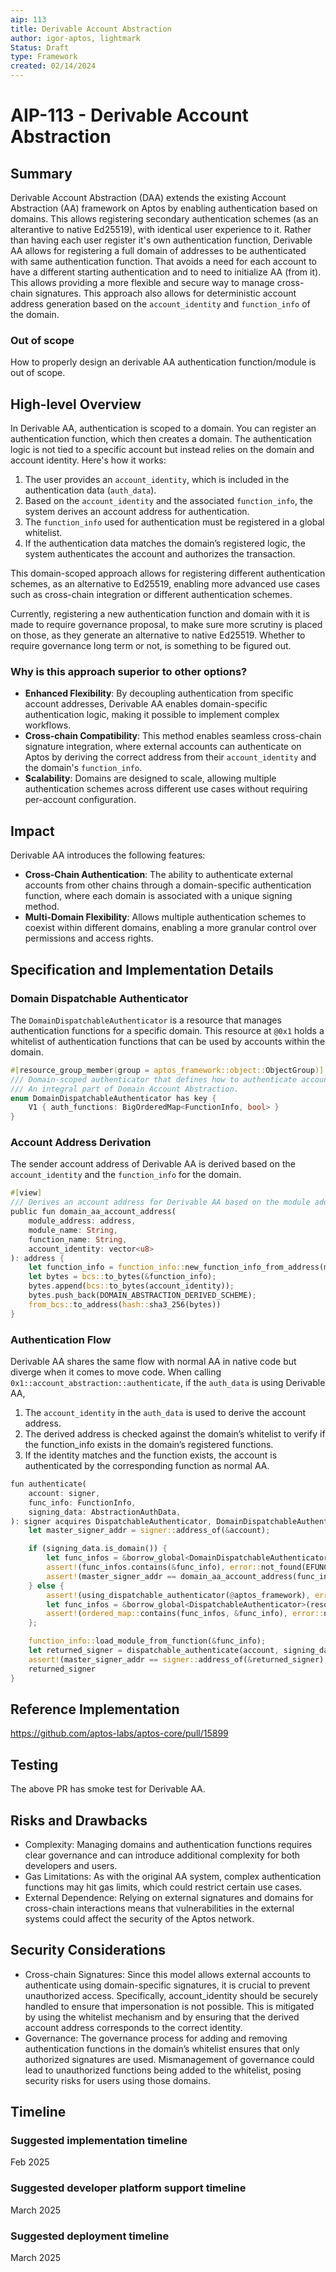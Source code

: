 ```yaml
---
aip: 113
title: Derivable Account Abstraction
author: igor-aptos, lightmark
Status: Draft
type: Framework
created: 02/14/2024
---
```


# AIP-113 - Derivable Account Abstraction

## Summary

Derivable Account Abstraction (DAA) extends the existing Account Abstraction (AA) framework on Aptos by enabling authentication based on domains.
This allows registering secondary authentication schemes (as an alterantive to native Ed25519), with identical user experience to it. Rather than having each user register it's own authentication function, Derivable AA allows for registering a full domain of addresses to be authenticated with same authentication function. That avoids a need for each account to have a different starting authentication and to need to initialize AA (from it). This allows providing a more flexible and secure way to manage cross-chain signatures. This approach also allows for deterministic account address generation based on the `account_identity` and `function_info` of the domain.

### Out of scope

How to properly design an derivable AA authentication function/module is out of scope.

## High-level Overview
In Derivable AA, authentication is scoped to a domain. You can register an authentication function, which then creates a domain. The authentication logic is not tied to a specific account but instead relies on the domain and account identity. Here's how it works:

1. The user provides an `account_identity`, which is included in the authentication data (`auth_data`).
2. Based on the `account_identity` and the associated `function_info`, the system derives an account address for authentication.
3. The `function_info` used for authentication must be registered in a global whitelist.
4. If the authentication data matches the domain’s registered logic, the system authenticates the account and authorizes the transaction.

This domain-scoped approach allows for registering different authentication schemes, as an alternative to Ed25519, enabling more advanced use cases such as cross-chain integration or different authentication schemes.

Currently, registering a new authentication function and domain with it is made to require governance proposal, to make sure more scrutiny is placed on those, as they generate an alternative to native Ed25519. Whether to require governance long term or not, is something to be figured out.

### Why is this approach superior to other options?

- **Enhanced Flexibility**: By decoupling authentication from specific account addresses, Derivable AA enables domain-specific authentication logic, making it possible to implement complex workflows.
- **Cross-chain Compatibility**: This method enables seamless cross-chain signature integration, where external accounts can authenticate on Aptos by deriving the correct address from their `account_identity` and the domain's `function_info`.
- **Scalability**: Domains are designed to scale, allowing multiple authentication schemes across different use cases without requiring per-account configuration.
 
## Impact

Derivable AA introduces the following features:

- **Cross-Chain Authentication**: The ability to authenticate external accounts from other chains through a domain-specific authentication function, where each domain is associated with a unique signing method.
- **Multi-Domain Flexibility**: Allows multiple authentication schemes to coexist within different domains, enabling a more granular control over permissions and access rights.

## Specification and Implementation Details

### Domain Dispatchable Authenticator

The `DomainDispatchableAuthenticator` is a resource that manages authentication functions for a specific domain. This resource at `@0x1` holds a whitelist of authentication functions that can be used by accounts within the domain.

```rust
#[resource_group_member(group = aptos_framework::object::ObjectGroup)]
/// Domain-scoped authenticator that defines how to authenticate accounts in the specified domain.
/// An integral part of Domain Account Abstraction.
enum DomainDispatchableAuthenticator has key {
    V1 { auth_functions: BigOrderedMap<FunctionInfo, bool> }
}
```

### Account Address Derivation
The sender account address of Derivable AA is derived based on the `account_identity` and the `function_info` for the domain.
```rust
#[view]
/// Derives an account address for Derivable AA based on the module address, function name, and account identity.
public fun domain_aa_account_address(
    module_address: address,
    module_name: String,
    function_name: String,
    account_identity: vector<u8>
): address {
    let function_info = function_info::new_function_info_from_address(module_address, module_name, function_name);
    let bytes = bcs::to_bytes(&function_info);
    bytes.append(bcs::to_bytes(account_identity));
    bytes.push_back(DOMAIN_ABSTRACTION_DERIVED_SCHEME);
    from_bcs::to_address(hash::sha3_256(bytes))
}
```


### Authentication Flow
Derivable AA shares the same flow with normal AA in native code but diverge when it comes to move code. When calling `0x1::account_abstraction::authenticate`, if the `auth_data` is using Derivable AA, 
1. The `account_identity` in the `auth_data` is used to derive the account address.
2. The derived address is checked against the domain’s whitelist to verify if the function_info exists in the domain’s registered functions.
3. If the identity matches and the function exists, the account is authenticated by the corresponding function as normal AA.
```rust
fun authenticate(
    account: signer,
    func_info: FunctionInfo,
    signing_data: AbstractionAuthData,
): signer acquires DispatchableAuthenticator, DomainDispatchableAuthenticator {
    let master_signer_addr = signer::address_of(&account);

    if (signing_data.is_domain()) {
        let func_infos = &borrow_global<DomainDispatchableAuthenticator>(@aptos_framework).auth_functions;
        assert!(func_infos.contains(&func_info), error::not_found(EFUNCTION_INFO_EXISTENCE));
        assert!(master_signer_addr == domain_aa_account_address(func_info, signing_data.account_identity()), error::invalid_state(EINCONSISTENT_SIGNER_ADDRESS));
    } else {
        assert!(using_dispatchable_authenticator(@aptos_framework), error::not_found(EDISPATCHABLE_AUTHENTICATOR_IS_NOT_USED));
        let func_infos = &borrow_global<DispatchableAuthenticator>(resource_addr(master_signer_addr)).auth_functions;
        assert!(ordered_map::contains(func_infos, &func_info), error::not_found(EFUNCTION_INFO_EXISTENCE));
    };

    function_info::load_module_from_function(&func_info);
    let returned_signer = dispatchable_authenticate(account, signing_data, &func_info);
    assert!(master_signer_addr == signer::address_of(&returned_signer), error::invalid_state(EINCONSISTENT_SIGNER_ADDRESS));
    returned_signer
}
```

## Reference Implementation
https://github.com/aptos-labs/aptos-core/pull/15899

## Testing
The above PR has smoke test for Derivable AA.

## Risks and Drawbacks

- Complexity: Managing domains and authentication functions requires clear governance and can introduce additional complexity for both developers and users.
- Gas Limitations: As with the original AA system, complex authentication functions may hit gas limits, which could restrict certain use cases.
- External Dependence: Relying on external signatures and domains for cross-chain interactions means that vulnerabilities in the external systems could affect the security of the Aptos network.

## Security Considerations
- Cross-chain Signatures: Since this model allows external accounts to authenticate using domain-specific signatures, it is crucial to prevent unauthorized access. Specifically, account_identity should be securely handled to ensure that impersonation is not possible. This is mitigated by using the whitelist mechanism and by ensuring that the derived account address corresponds to the correct identity.
- Governance: The governance process for adding and removing authentication functions in the domain’s whitelist ensures that only authorized signatures are used. Mismanagement of governance could lead to unauthorized functions being added to the whitelist, posing security risks for users using those domains. 

## Timeline

### Suggested implementation timeline
Feb 2025

### Suggested developer platform support timeline
March 2025

### Suggested deployment timeline
March 2025
